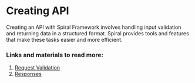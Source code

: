 # Creating API

Creating an API with Spiral Framework involves handling input validation and returning data in a structured format. Spiral provides tools and features that make these tasks easier and more efficient.

### Links and materials to read more:
1. [Request Validation](https://spiral.dev/docs/validation-spiral/current/en)
2. [Responses](https://spiral.dev/docs/http-responses/current/en)
